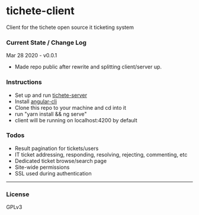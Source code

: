 # tichete-client
Client for the tichete open source it ticketing system

### Current State / Change Log
Mar 28 2020 - v0.0.1
- Made repo public after rewrite and splitting client/server up.

### Instructions
 - Set up and run [tichete-server](https://github.com/krkc/tichete-server)
 - Install [angular-cli](https://angular.io/cli)
 - Clone this repo to your machine and cd into it
 - run "yarn install && ng serve"
 - client will be running on localhost:4200 by default

### Todos
 - Result pagination for tickets/users
 - IT ticket addressing, responding, resolving, rejecting, commenting, etc
 - Dedicated ticket browse/search page
 - Site-wide permissions
 - SSL used during authentication

---
### License

GPLv3
